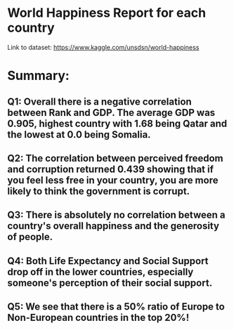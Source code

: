 # World Happiness Report for each country

Link to dataset: https://www.kaggle.com/unsdsn/world-happiness


# Summary:
## Q1: Overall there is a negative correlation between Rank and GDP. The average GDP was 0.905, highest country with 1.68 being Qatar and the lowest at 0.0 being Somalia.
## Q2: The correlation between perceived freedom and corruption returned 0.439 showing that if you feel less free in your country, you are more likely to think the government is corrupt.
## Q3: There is absolutely no correlation between a country's overall happiness and the generosity of people.
## Q4: Both Life Expectancy and Social Support drop off in the lower countries, especially someone's perception of their social support.
## Q5: We see that there is a 50% ratio of Europe to Non-European countries in the top 20%! 
